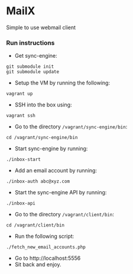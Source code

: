 MailX
======
Simple to use webmail client


### Run instructions
* Get sync-engine:
```
git submodule init
git submodule update
```

* Setup the VM by running the following:
```
vagrant up
```
* SSH into the box using:
```
vagrant ssh
```
* Go to the directory ```/vagrant/sync-engine/bin```:
```
cd /vagrant/sync-engine/bin
```
* Start sync-engine by running:
```
./inbox-start
```
* Add an email account by running:
```
./inbox-auth abc@xyz.com
```
* Start the sync-engine API by running:
```
./inbox-api
```
* Go to the directory ```/vagrant/client/bin```:
```
cd /vagrant/client/bin
```
* Run the following script:
```
./fetch_new_email_accounts.php
```
* Go to http://localhost:5556
* Sit back and enjoy.
